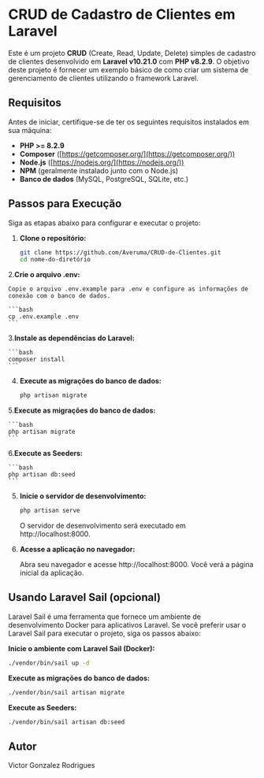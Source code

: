 # CRUD de Cadastro de Clientes em Laravel

Este é um projeto **CRUD** (Create, Read, Update, Delete) simples de cadastro de clientes desenvolvido em **Laravel v10.21.0** com **PHP v8.2.9**. O objetivo deste projeto é fornecer um exemplo básico de como criar um sistema de gerenciamento de clientes utilizando o framework Laravel.

## Requisitos

Antes de iniciar, certifique-se de ter os seguintes requisitos instalados em sua máquina:

-   **PHP >= 8.2.9**
-   **Composer** ([https://getcomposer.org/](https://getcomposer.org/))
-   **Node.js** ([https://nodejs.org/](https://nodejs.org/))
-   **NPM** (geralmente instalado junto com o Node.js)
-   **Banco de dados** (MySQL, PostgreSQL, SQLite, etc.)

## Passos para Execução

Siga as etapas abaixo para configurar e executar o projeto:

1.  **Clone o repositório:**

    ```bash
    git clone https://github.com/Averuma/CRUD-de-Clientes.git
    cd nome-do-diretório
    ```

2.**Crie o arquivo .env:**

    Copie o arquivo .env.example para .env e configure as informações de conexão com o banco de dados.

    ```bash
    cp .env.example .env
    ```

3.**Instale as dependências do Laravel:**

    ```bash
    composer install
    ```

4.  **Execute as migrações do banco de dados:**

    ```bash
    php artisan migrate
    ```

5.**Execute as migrações do banco de dados:**

    ```bash
    php artisan migrate
    ```

6.**Execute as Seeders:**

    ```bash
    php artisan db:seed
    ```

5.  **Inicie o servidor de desenvolvimento:**

    ```bash
    php artisan serve
    ```

    O servidor de desenvolvimento será executado em http://localhost:8000.

6.  **Acesse a aplicação no navegador:**

    Abra seu navegador e acesse http://localhost:8000. Você verá a página inicial da aplicação.

## Usando Laravel Sail (opcional)

Laravel Sail é uma ferramenta que fornece um ambiente de desenvolvimento Docker para aplicativos Laravel. Se você preferir usar o Laravel Sail para executar o projeto, siga os passos abaixo:

**Inicie o ambiente com Laravel Sail (Docker):**

```bash
./vendor/bin/sail up -d
```

**Execute as migrações do banco de dados:**

```bash
./vendor/bin/sail artisan migrate
```

**Execute as Seeders:**

```bash
./vendor/bin/sail artisan db:seed
```

## Autor

Victor Gonzalez Rodrigues
